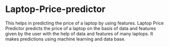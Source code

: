 # Laptop-Price-predictor
This helps in predicting the price of a laptop by using features.
Laptop Price Predictor predicts the price of a laptop on the basis of data and features given by the user with the help of data and features of many laptops.
It makes predictions using machine learning and data base.
